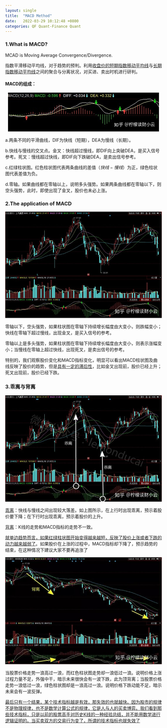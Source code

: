 ```yaml
---
layout: single
title:  "MACD Method"
date:   2022-03-29 10:12:48 +0800
categories: QF Quant-Finance Quant
---
```

### 1.What is MACD?

MCAD is Moving Average Convergence/Divergence.

指数平滑移动平均线，对于趋势的预判。利用<u>收盘价的短期指数移动平均线</u>与<u>长期指数移动平均线</u>之间的聚合与分离状况，对买进、卖出时机进行研判。

#### MACD的组成：

<div align='center'>
    <img src="\assets\images\2022-03-29-Note2_MACD\1.jpg" alt="">
</div>

a.两条不同的平滑曲线，DIF为快线（短期），DEA为慢线（长期）。

b.快线与慢线的交叉点。金叉：快线超过慢线，即DIF向上突破DEA，是买入信号参考。死叉：慢线超过快线，即DIF向下跌破DEA，是卖出信号参考。

c.红绿柱状图。红色柱状图代表两条曲线的差值$（快线-慢线）$为正，绿色柱状图代表差值为负。

d.零轴。如果曲线都在零轴以上，说明多头强势。如果两条曲线都在零轴以下，则空头强势，此时，即使出现了金叉，股价也未必上涨。

### 2.The application of MACD

<div align='center'>
    <img src="\assets\images\2022-03-29-Note2_MACD\2.jpg" alt="">
</div>

零轴以下，空头强势，如果柱状图在零轴下持续增长幅度由大变小，则跌幅变小；快线在零轴下超过慢线，出现金叉，是买入信号的参考。

零轴以上是多头强势，如果柱状图在零轴下持续增长幅度由大变小，则表示涨幅变小；当慢线在零轴上超过快线，出现死叉，是卖出信号的参考。

特别的，我们观察股价变化和MACD指标变化，明显可以看出MACD柱状图及曲线反映了股价的趋势，但是<u>具有一定的滞后性</u>，比如金叉出现前，股价已经上升；死叉出现前，股价已经下跌。

### 3.乖离与背离

<div align='center'>
    <img src="\assets\images\2022-03-29-Note2_MACD\3.jpg" alt="">
</div>

<u>乖离</u>：快线与慢线之间出现较大落差。如上图所示，在上行时出现乖离，预示着股价要下降；在下行时出现乖离，预示着股价的上升。

<u>背离</u>：K线的走势和MACD指标的走势不一致。

<u>就单边趋势而言，如果红绿柱状图开始变得越来越短，反映了股价上涨或者下跌的动力越来越弱了</u>。如果股价在上涨的过程中，MACD指标却下降了，预示趋势的结束，在这种情况下建议大家不要再追涨了

<div align='center'>
    <img src="\assets\images\2022-03-29-Note2_MACD\4.jpg" alt="">
</div>

当股票价格走势一浪高过一浪，而红色柱状图走势却一浪低过一浪。说明价格上涨过程力量不足，外强中干，暗示未来很快会有一波下跌，此为顶背离；当股票价格走势一浪低过一浪，绿色柱状图却是一浪高过一浪。说明价格下跌动能不足，暗示未来会有一波反弹。

<u>最后只有一个结果，某个技术指标越是有效，那失效的也就越快。因为股市的规律不是物理规律，也不是数学计算公式的规律，它是人与人的买卖博弈。我们看到那些技术指标，只是以前的股票高手对历史K线的一种经验总结，并不能用数学进行逻辑证明的。当买卖双方的交易行为变了，所谓的技术指标也就失效了</u>